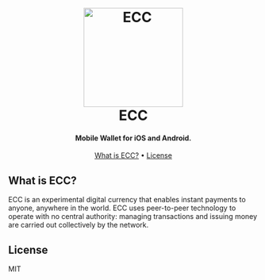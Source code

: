 <h1 align="center">
  <br>
  <a href="https://ecc.network"><img src="https://ecc.network/img/ecc_logo.svg" alt="ECC" height="200"></a>
  <br>
  ECC
  <br>
</h1>

<h4 align="center">Mobile Wallet for <strong>iOS</strong> and <strong>Android</strong>.</h4>

<p align="center">
  <a href="#what-is-ecc">What is ECC?</a> •
  <a href="#license">License</a>
</p>

## What is ECC?

ECC is an experimental digital currency that enables instant payments to anyone, anywhere in the world. ECC uses peer-to-peer technology to operate with no central authority: managing transactions and issuing money are carried out collectively by the network.

## License

MIT
